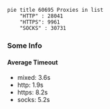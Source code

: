 
```mermaid
pie title 60695 Proxies in list
    "HTTP" : 28041
    "HTTPS": 9961
    "SOCKS" : 30731
```

### Some Info
#### Average Timeout

- mixed: 3.6s
- http: 1.9s
- https: 8.2s
- socks: 5.2s